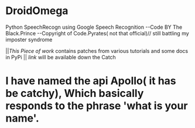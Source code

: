 # DroidOmega
Python SpeechRecogn  using Google Speech Recognition
 --Code BY The Black.Prince 
 --Copyright of Code.Pyrates( not that official)// still battling my imposter syndrome
 
 ||_This Piece of work_ contains patches from various tutorials and some docs in PyPi
 || _link_ will be available down the Catch

# I have named the api Apollo( it has be catchy), Which basically responds to the phrase 'what is your name'.
